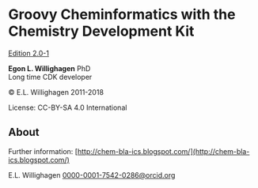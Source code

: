 # Groovy Cheminformatics with the Chemistry Development Kit

[Edition 2.0-1](https://egonw.github.io/cdkbook/)

**Egon L. Willighagen** PhD<br />
Long time CDK developer

© E.L. Willighagen 2011-2018

License: CC-BY-SA 4.0 International

## About

Further information: [http://chem-bla-ics.blogspot.com/](http://chem-bla-ics.blogspot.com/)

E.L. Willighagen <0000-0001-7542-0286@orcid.org>
